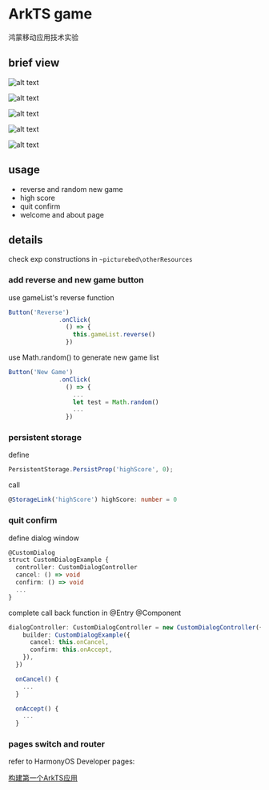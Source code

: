 # ArkTS game

鸿蒙移动应用技术实验

## brief view

![alt text](<~picture bed/README.assets/image.png>)

![alt text](<~picture bed/README.assets/image-1.png>)

![alt text](<~picture bed/README.assets/image-2.png>)

![alt text](<~picture bed/README.assets/image-3.png>)

![alt text](<~picture bed/README.assets/image-4.png>)

## usage

* reverse and random new game
* high score
* quit confirm
* welcome and about page

## details

check exp constructions in `~picturebed\otherResources`

### add reverse and new game button

use gameList's reverse function

```typescript
Button('Reverse')
              .onClick(
                () => {
                  this.gameList.reverse()
                })
```

use Math.random() to generate new game list

```typescript
Button('New Game')
              .onClick(
                () => {
                  ...
                  let test = Math.random()
                  ...
                })
```

### persistent storage

define

```typescript
PersistentStorage.PersistProp('highScore', 0);
```

call

```typescript
@StorageLink('highScore') highScore: number = 0
```

### quit confirm

define dialog window

```typescript
@CustomDialog
struct CustomDialogExample {
  controller: CustomDialogController
  cancel: () => void
  confirm: () => void
  ...
}
```

complete call back function in @Entry @Component

```typescript
dialogController: CustomDialogController = new CustomDialogController({
    builder: CustomDialogExample({
      cancel: this.onCancel,
      confirm: this.onAccept,
    }),
  })

  onCancel() {
    ...
  }

  onAccept() {
    ...
  }
```

### pages switch and router

refer to HarmonyOS Developer pages:

[构建第一个ArkTS应用](https://developer.huawei.com/consumer/cn/doc/harmonyos-guides-V2/start-with-ets-stage-0000001477980905-V2)